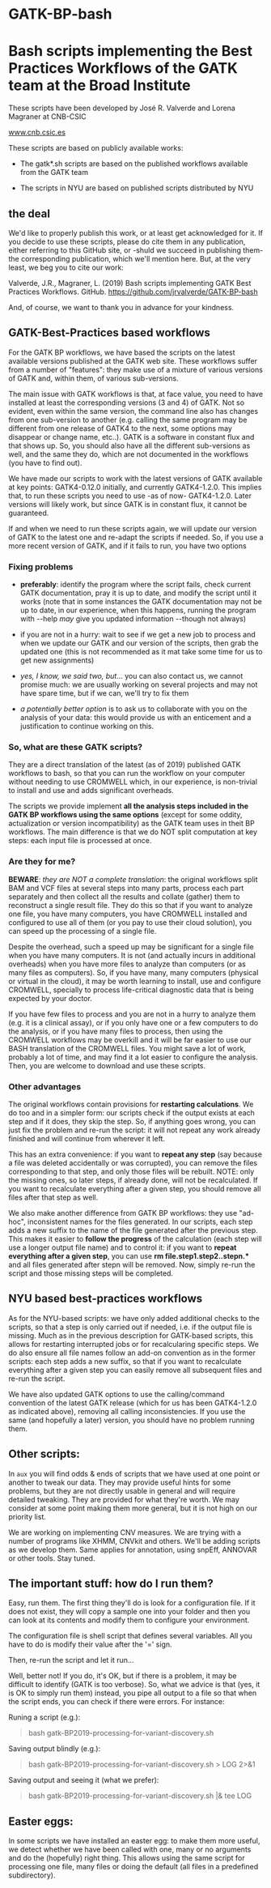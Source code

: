 # GATK-BP-bash
# Bash scripts implementing the Best Practices Workflows of the GATK team at the Broad Institute

These scripts have been developed by José R. Valverde and Lorena Magraner at CNB-CSIC

www.cnb.csic.es

These scripts are based on publicly available works:

* The gatk*.sh scripts are based on the published workflows available from the GATK team

* The scripts in NYU are based on published scripts distributed by NYU

## the deal

We'd like to properly publish this work, or at least get acknowledged for it. If you decide
to use these scripts, please do cite them in any publication, either referring to this
GitHub site, or -shuld we succeed in publishing them- the corresponding publication, which
we'll mention here. But, at the very least, we beg you to cite our work:

Valverde, J.R., Magraner, L. (2019) Bash scripts implementing GATK Best Practices 
Workflows. GitHub. https://github.com/jrvalverde/GATK-BP-bash

And, of course, we want to thank you in advance for your kindness.

## GATK-Best-Practices based workflows
 
For the GATK BP workflows, we have based the scripts on the latest available versions
published at the GATK web site. These workflows suffer from a number of "features": they 
make use of a mixture of various versions of GATK and, within them, of various sub-versions.
 
The main issue with GATK workflows is that, at face value, you need to have installed at 
least the corresponding versions (3 and 4) of GATK. Not so evident, even within the same 
version, the command line also has changes from one sub-version to another (e.g. calling the
same program may be different from one release of GATK4 to the next, some options may
disappear or change name, etc..). GATK is a software in constant flux and that shows up.
So, you should also have all the different sub-versions as well, and the same they do,
which are not documented in the workflows (you have to find out).
 
We have made our scripts to work with the latest versions of GATK available at key
points: GATK4-0.12.0 initially, and currently GATK4-1.2.0. This implies that, to run
these scripts you need to use -as of now- GATK4-1.2.0. Later versions will likely work,
but since GATK is in constant flux, it cannot be guaranteed.
 
If and when we need to run these scripts again, we will update our version of GATK to 
the latest one and re-adapt the scripts if needed. So, if you use a more recent version
of GATK, and if it fails to run, you have two options

### Fixing problems
 
* __preferably__: identify the program where the script fails, check current GATK
     documentation, pray it is up to date, and modify the script until it works (note
     that in some instances the GATK documentation may not be up to date, in our
     experience, when this happens, running the program with --help *may* give you
     updated information --though not always)
     
* if you are not in a hurry: wait to see if we get a new job to process and 
     when we update our GATK and our version of the scripts, then grab the updated one
     (this is not recommended as it mat take some time for us to get new assignments)
     
* _yes, I know, we said two, but_... you can also contact us, we cannot promise
     much: we are usually working on several projects and may not have spare time, 
     but if we can, we'll try to fix them
     
 * _a potentially better option_ is to ask us to collaborate with you on the analysis of
     your data: this would provide us with an enticement and a justification to
     continue working on this.


### So, what are these GATK scripts?
  
They are a direct translation of the latest (as of 2019) published GATK workflows to
bash, so that you can run the workflow on your computer without needing to use CROMWELL
which, in our experience, is non-trivial to install and use and adds significant overheads.

The scripts we provide implement __all the analysis steps included in the GATK BP workflows
using the same options__ (except for some oddity, actualization or version incompatibility)
as the GATK team uses in theit BP workflows. The main difference is that we do NOT split
computation at key steps: each input file is processed at once.

### Are they for me?

__BEWARE__: _they are NOT a complete translation_: the original workflows split BAM and VCF files
at several steps into many parts, process each part separately and then collect all the
results and collate (gather) them to reconstruct a single result file. They do this so
that if you want to analyze one file, you have many computers, you have CROMWELL installed
and configured to use all of them (or you pay to use their cloud solution), you can
speed up the processing of a single file.

Despite the overhead, such a speed up may be significant for a single file when you have 
many computers. It is not (and actually incurs in additional overheads) when you have 
more files to analyze than computers (or as many files as computers). So, if you have many, 
many computers (physical or virtual in the cloud), it may be worth learning to install, use 
and configure CROMWELL, specially to process life-critical diagnostic data that is being 
expected by your doctor.

If you have few files to process and you are not in a hurry to analyze them (e.g. it is a 
clinical assay), or if you only have one or a few computers to do the analysis, or if
you have many files to process, then using the CROMWELL workflows may be overkill and
it will be far easier to use our BASH translation of the CROMWELL files. You might save a
lot of work, probably a lot of time, and may find it a lot easier to configure the
analysis. Then, you are welcome to download and use these scripts.

### Other advantages

The original workflows contain provisions for __restarting calculations__. We do too and
in a simpler form: our scripts check if the output exists at each step and if it does, 
they skip the step. So, if anything goes wrong, you can just fix the problem and re-run
the script: it will not repeat any work already finished and will continue from 
wherever it left. 

This has an extra convenience: if you want to __repeat any step__ (say because a file was 
deleted accidentally or was corrupted), you can remove the files corresponding to that 
step, and only those files will be rebuilt. NOTE: only the missing ones, so later steps, 
if already done, will not be recalculated. If you want to recalculate everything after
a given step, you should remove all files after that step as well.

We also make another difference from GATK BP workflows: they use "ad-hoc", inconsistent
names for the files generated. In our scripts, each step adds a new suffix to the name
of the file generated after the previous step. This makes it easier to __follow the
progress__ of the calculation (each step will use a longer output file name) and to
control it: if you want to __repeat everything after a given step__, you can use 
__rm file.step1.step2..stepn.*__ and all files generated after stepn will be removed. Now,
simply re-run the script and those missing steps will be completed.


## NYU based best-practices workflows

As for the NYU-based scripts: we have only added additional checks to the scripts, so that
a step is only carried out if needed, i.e. if the output file is missing. Much as in the
previous description for GATK-based scripts, this allows for restarting interrupted 
jobs or for recalcularing specific steps. We do also ensure all file names follow
an add-on convention as in the former scripts: each step adds a new suffix, so that
if you want to recalculate everything after a given step you can easily remove all
subsequent files and re-run the script.

We have also updated GATK options to use the calling/command convention of the latest
GATK release (which for us has been GATK4-1.2.0 as indicated above), removing all
calling inconsistencies. If you use the same (and hopefully a later) version, you
should have no problem running them.

## Other scripts:

In `aux` you will find odds & ends of scripts that we have used at one point or
another to tweak our data. They may provide useful hints for some problems, but
they are not directly usable in general and will require detailed tweaking. They
are provided for what they're worth. We may consider at some point making them 
more general, but it is not high on our priority list.


We are working on implementing CNV measures. We are trying with a number of programs
like XHMM, CNVkit and others. We'll be adding scripts as we develop them. Same 
applies for annotation, using snpEff, ANNOVAR or other tools. Stay tuned.


## The important stuff: how do I run them?

Easy, run them. The first thing they'll do is look for a configuration file. If it
does not exist, they will copy a sample one into your folder and then you can look
at its contents and modify them to configure your environment.

The configuration file is shell script that defines several variables. All you
have to do is modify their value after the '=' sign.

Then, re-run the script and let it run...

Well, better not! If you do, it's OK, but if there is a problem, it may be
difficult to identify (GATK is too verbose). So, what we advice is that (yes,
it is OK to simply run them) instead, you pipe all output to a file so that
when the script ends, you can check if there were errors. For instance:

Runing a script (e.g.):

> bash gatk-BP2019-processing-for-variant-discovery.sh

Saving output blindly (e.g.):

> bash gatk-BP2019-processing-for-variant-discovery.sh > LOG 2>&1

Saving output and seeing it (what we prefer):

> bash gatk-BP2019-processing-for-variant-discovery.sh |& tee LOG


## Easter eggs:

In some scripts we have installed an easter egg: to make them more useful,
we detect whether we have been called with one, many or no arguments and
do the (hopefully) right thing. This allows using the same script for 
processing one file, many files or doing the default (all files in a
predefined subdirectory).

